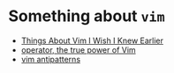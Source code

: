 # Something about `vim`

  * [Things About Vim I Wish I Knew Earlier](http://blog.petrzemek.net/2016/04/06/things-about-vim-i-wish-i-knew-earlier/)
  * [operator, the true power of Vim](http://whileimautomaton.net/2008/11/vimm3/operator)
  * [vim antipatterns](https://sanctum.geek.nz/arabesque/vim-anti-patterns/)
